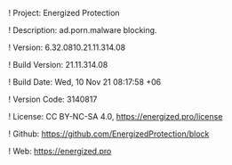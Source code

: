 ! Project: Energized Protection

! Description: ad.porn.malware blocking.

! Version: 6.32.0810.21.11.314.08

! Build Version: 21.11.314.08

! Build Date: Wed, 10 Nov 21 08:17:58 +06

! Version Code: 3140817

! License: CC BY-NC-SA 4.0, https://energized.pro/license

! Github: https://github.com/EnergizedProtection/block

! Web: https://energized.pro
